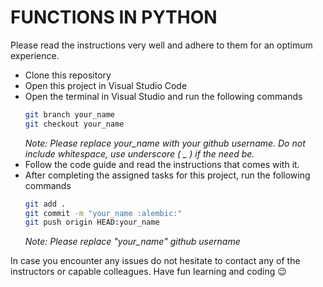 # FUNCTIONS IN PYTHON

Please read the instructions very well and adhere to them for an optimum experience.

- Clone this repository
- Open this project in Visual Studio Code
- Open the terminal in Visual Studio and run the following commands
    ```bash
    git branch your_name
    git checkout your_name
    ```
    *Note: Please replace  your_name with your github username. Do not include whitespace, use underscore ( _ ) if the need be.*
- Follow the code guide and read the instructions that comes with it.
- After completing the assigned tasks for this project, run the following commands
    ```bash
    git add .
    git commit -m "your_name :alembic:"
    git push origin HEAD:your_name
    ``` 
    *Note: Please replace "your_name" github username*

In case you encounter any issues do not hesitate to contact any of the instructors or capable colleagues.
Have fun learning and coding 😉 